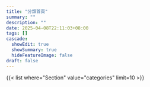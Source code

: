 ```yaml
---
title: "分類首頁"
summary: ""
description: ""
date: 2025-04-08T22:11:03+08:00
tags: []
cascade:
  showEdit: true
  showSummary: true
  hideFeatureImage: false
draft: false
---
```


<!-- https://blowfish.page/docs/shortcodes/#list -->

{{< list where="Section" value="categories" limit=10 >}}